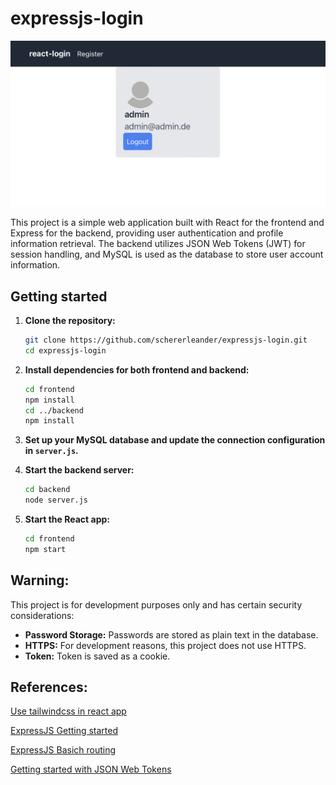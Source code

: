 # expressjs-login

![](./.assets/home.png)

This project is a simple web application built with React for the frontend and Express for the backend, providing user authentication and profile information retrieval. The backend utilizes JSON Web Tokens (JWT) for session handling, and MySQL is used as the database to store user account information.

## Getting started
1. **Clone the repository:**

    ```bash
    git clone https://github.com/schererleander/expressjs-login.git
    cd expressjs-login
    ```

2. **Install dependencies for both frontend and backend:**

    ```bash
    cd frontend
    npm install
    cd ../backend
    npm install
    ```

3. **Set up your MySQL database and update the connection configuration in `server.js`.**

4. **Start the backend server:**

    ```bash
    cd backend
    node server.js
    ```

5. **Start the React app:**

    ```bash
    cd frontend
    npm start
    ```


## Warning:

This project is for development purposes only and has certain security considerations:

- **Password Storage:** Passwords are stored as plain text in the database.
- **HTTPS:** For development reasons, this project does not use HTTPS.
- **Token:** Token is saved as a cookie.

## References:

[Use tailwindcss in react app](https://tailwindcss.com/docs/guides/create-react-app)

[ExpressJS Getting started](https://expressjs.com/en/starter/hello-world.html)

[ExpressJS Basich routing](https://expressjs.com/en/starter/basic-routing.html)

[Getting started with JSON Web Tokens](https://auth0.com/learn/json-web-tokens)